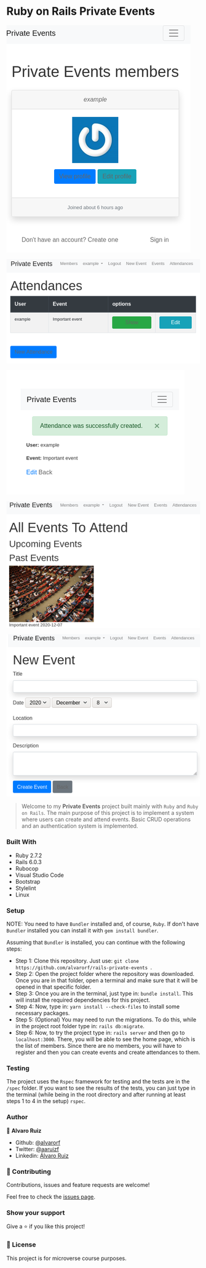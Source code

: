 # Ruby on Rails Private Events

![Home](/images/MembersMobile.png)


![Attendances](/images/Attendances.png)

![Attendance created](/images/AttendanceCreated.png)

![Events to attend](/images/EventsToAttend.png)

![Create Event](/images/CreateEvent.png)

> Welcome to my **Private Events** project built mainly with `Ruby` and `Ruby on Rails`. The main purpose of this project is to implement a system where users can create and attend events. Basic CRUD operations and an authentication system is implemented.

### Built With

- Ruby 2.7.2
- Rails 6.0.3
- Rubocop
- Visual Studio Code
- Bootstrap
- Stylelint
- Linux

### Setup

NOTE: You need to have `Bundler` installed and, of course, `Ruby`. If don't have `Bundler` installed you can install it with `gem install bundler`.

Assuming that `Bundler` is installed, you can continue with the following steps:
- Step 1: Clone this repository. Just use: `git clone https://github.com/alvarorf/rails-private-events `.
- Step 2: Open the project folder where the repository was downloaded. Once you are in that folder, open a terminal and make sure that it will be opened in that specific folder.
- Step 3: Once you are in the terminal, just type in: `bundle install`. This will install the required dependencies for this project.
- Step 4: Now, type in: `yarn install --check-files` to install some necessary packages.
- Step 5: (Optional) You may need to run the migrations. To do this, while in the project root folder type in: `rails db:migrate`.
- Step 6: Now, to try the project type in: `rails server` and then go to `localhost:3000`. There, you will be able to see the home page, which is the list of members. Since there are no members, you will have to register and then you can create events and create attendances to them.

### Testing

The project uses the `Rspec` framework for testing and the tests are in the `/spec` folder. If you want to see the results of the tests, you can just type in the terminal (while being in the root directory and after running at least steps 1 to 4 in the setup) `rspec`.

### Author

👤 **Alvaro Ruiz**

- Github: [@alvarorf](https://github.com/alvarorf)
- Twitter: [@aaruizf](https://twitter.com/aaruizf)
- Linkedin: [Álvaro Ruiz](https://www.linkedin.com/in/alvaro-andr%C3%A9s-ruiz-florez/)


### 🤝 Contributing

Contributions, issues and feature requests are welcome!

Feel free to check the [issues page](issues/).

### Show your support

Give a ⭐️ if you like this project!


### 📝 License

This project is for microverse course purposes.
